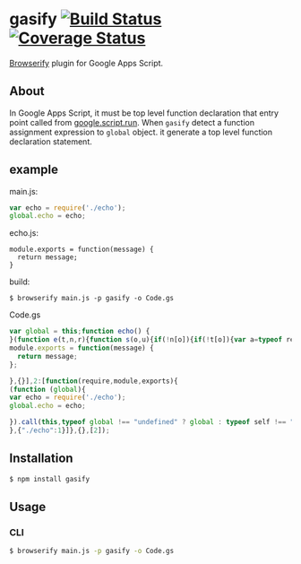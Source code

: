 # gasify [![Build Status](https://travis-ci.org/fossamagna/gasify.svg?branch=master)](https://travis-ci.org/fossamagna/gasify) [![Coverage Status](https://coveralls.io/repos/github/fossamagna/gasify/badge.svg?branch=master)](https://coveralls.io/github/fossamagna/gasify?branch=master)

[Browserify](http://browserify.org/) plugin for Google Apps Script.

## About

In Google Apps Script, it must be top level function declaration that entry point called from [google.script.run](https://developers.google.com/apps-script/guides/html/reference/run).
When `gasify` detect a function assignment expression to `global` object. it generate a top level function declaration statement.

## example

main.js:
```js
var echo = require('./echo');
global.echo = echo;
```

echo.js:
```
module.exports = function(message) {
  return message;
}
```

build:
```
$ browserify main.js -p gasify -o Code.gs
```

Code.gs
```js
var global = this;function echo() {
}(function e(t,n,r){function s(o,u){if(!n[o]){if(!t[o]){var a=typeof require=="function"&&require;if(!u&&a)return a(o,!0);if(i)return i(o,!0);var f=new Error("Cannot find module '"+o+"'");throw f.code="MODULE_NOT_FOUND",f}var l=n[o]={exports:{}};t[o][0].call(l.exports,function(e){var n=t[o][1][e];return s(n?n:e)},l,l.exports,e,t,n,r)}return n[o].exports}var i=typeof require=="function"&&require;for(var o=0;o<r.length;o++)s(r[o]);return s})({1:[function(require,module,exports){
module.exports = function(message) {
  return message;
};

},{}],2:[function(require,module,exports){
(function (global){
var echo = require('./echo');
global.echo = echo;

}).call(this,typeof global !== "undefined" ? global : typeof self !== "undefined" ? self : typeof window !== "undefined" ? window : {})
},{"./echo":1}]},{},[2]);
```

## Installation

```sh
$ npm install gasify
```

## Usage

### CLI

```sh
$ browserify main.js -p gasify -o Code.gs
```
